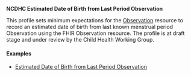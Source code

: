 **NCDHC Estimated Date of Birth from Last Period Observation**

This profile sets minimum expectations for the [Observation] resource to record an estimated date of birth from last known menstrual period Observation using the FHIR Observation resource. The profile is at draft stage and under review by the Child Health Working Group. 

#### Examples

- [Estimated Date of Birth from Last Period Observation](ncdhc-observation-estimated-date-birth-last-period-example.html)

[Observation]: http://hl7.org/fhir/observation.html

